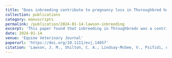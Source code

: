 ```yaml
---
title: "Does inbreeding contribute to pregnancy loss in Thoroughbred horses?"
collection: publications
category: manuscripts
permalink: /publication/2024-01-14-lawson-inbreeding
excerpt: 'This paper found that inbreeding in Throughbreds was a contributor to middle-to-late term pregnancy loss, but not to early pregnancy loss.'
date: 2024-01-14
venue: 'Equine Veterinary Journal'
paperurl: 'https://doi.org/10.1111/evj.14057'
citation: 'Lawson, J. M., Shilton, C. A., Lindsay‐McGee, V., Psifidi, A., Wathes, D. C., Raudsepp, T. & De Mestre, A. M. (2024). Does inbreeding contribute to pregnancy loss in Thoroughbred horses? <i>Equine Veterinary Journal</i>.'
---
```


